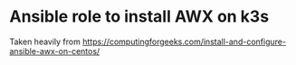 # Ansible role to install AWX on k3s

Taken heavily from https://computingforgeeks.com/install-and-configure-ansible-awx-on-centos/


